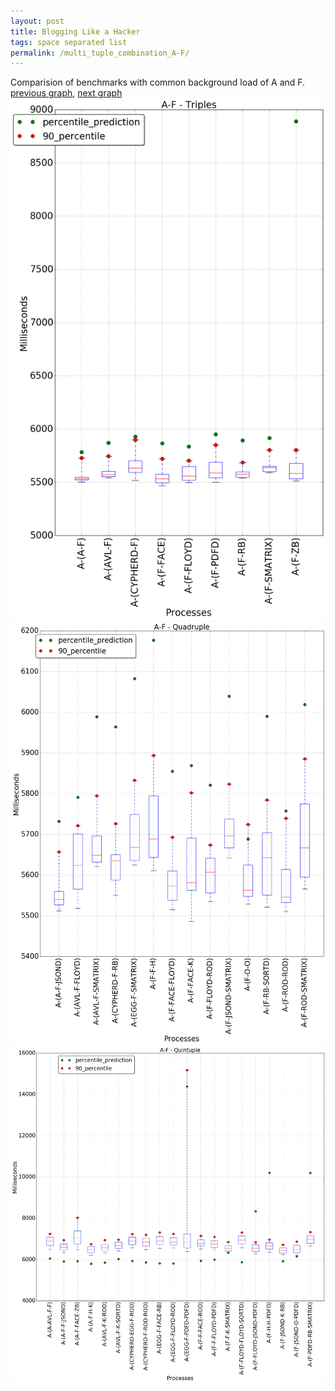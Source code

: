 ```yaml
---
layout: post
title: Blogging Like a Hacker
tags: space separated list
permalink: /multi_tuple_combination_A-F/
---
```


Comparision of benchmarks with common background load of A and F.
[previous graph](../multi_tuple_combination_A-FLOYD/), [next graph](../multi_tuple_combination_A-H/)
<img src="./images/triple/A/A-F_box.png" alt="graph figure"><img src="./images/quadruple/A/A-F_box.png" alt="graph figure"><img src="./images/quintuple/A/A-F_box.png" alt="graph figure">